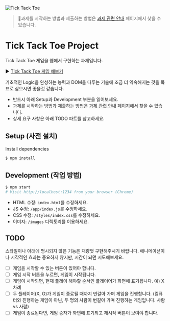 ![Tick Tack Toe](/ticktacktoe.png)

> 🚨과제를 시작하는 방법과 제출하는 방법은 [과제 관련 안내](https://www.notion.so/vanillacoding/9b7bb71aa95f4bd4906e7496d6ad8db3) 페이지에서 찾을 수 있습니다.

# Tick Tack Toe Project

Tick Tack Toe 게임을 웹에서 구현하는 과제입니다.

▶︎ [Tick Tack Toe 게임 해보기](https://www.google.com/search?q=tic+tac+toe)

기초적인 Logic을 완성하는 능력과 DOM을 다루는 기술에 조금 더 익숙해지는 것을 목표로 삼으시면 좋을것 같습니다.

- 반드시 아래 Setup과 Development 부분을 읽어보세요.
- 과제를 시작하는 방법과 제출하는 방법은 [과제 관련 안내](https://www.notion.so/vanillacoding/9b7bb71aa95f4bd4906e7496d6ad8db3) 페이지에서 찾을 수 있습니다.
- 상세 요구 사항은 아래 TODO 파트를 참고하세요.

## Setup (사전 설치)

Install dependencies

```sh
$ npm install
```

## Development (작업 방법)

```sh
$ npm start
# Visit http://localhost:1234 from your browser (Chrome)
```

- HTML 수정: `index.html`를 수정하세요.
- JS 수정: `/app/index.js`를 수정하세요.
- CSS 수정: `/styles/index.css`를 수정하세요.
- 이미지: `/images` 디렉토리를 이용하세요.

## TODO

스타일이나 아래에 명시되지 않은 기능은 재량껏 구현해주시기 바랍니다. 애니메이션이나 시각적인 효과는 중요하지 않지만, 시간이 되면 시도해보세요.

- [ ] 게임을 시작할 수 있는 버튼이 있어야 합니다.
- [ ] 게임 시작 버튼을 누르면, 게임이 시작됩니다.
- [ ] 게임이 시작되면, 현재 플레이 해야할 순서인 플레이어가 화면에 표기됩니다. 예) X 차례
- [ ] 두 플레이어(X, O)가 게임이 종료될 때까지 번갈아 가며 게임을 진행합니다. (컴퓨터와 진행하는 게임이 아닌, 두 명의 사람이 번갈아 가며 진행하는 게임입니다. 사람 vs 사람)
- [ ] 게임이 종료된다면, 게임 승자가 화면에 표기되고 재시작 버튼이 보여야 합니다.
